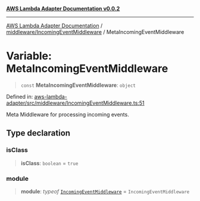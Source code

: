 [**AWS Lambda Adapter Documentation v0.0.2**](../../../README.md)

***

[AWS Lambda Adapter Documentation](../../../modules.md) / [middleware/IncomingEventMiddleware](../README.md) / MetaIncomingEventMiddleware

# Variable: MetaIncomingEventMiddleware

> `const` **MetaIncomingEventMiddleware**: `object`

Defined in: [aws-lambda-adapter/src/middleware/IncomingEventMiddleware.ts:51](https://github.com/stonemjs/aws-lambda-adapter/blob/dd32cc4c1c231995d4ac18a5ed4fe2bb473349e7/src/middleware/IncomingEventMiddleware.ts#L51)

Meta Middleware for processing incoming events.

## Type declaration

### isClass

> **isClass**: `boolean` = `true`

### module

> **module**: *typeof* [`IncomingEventMiddleware`](../classes/IncomingEventMiddleware.md) = `IncomingEventMiddleware`
